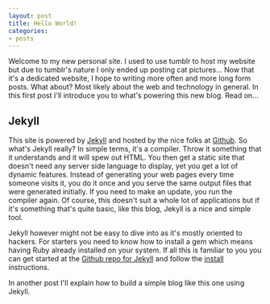 ```yaml
---
layout: post
title: Hello World!
categories:
- posts
---
```


Welcome to my new personal site. I used to use tumblr to host my website but due to tumblr's nature I only ended up posting cat pictures... Now that it's a dedicated website, I hope to writing more often and more long form posts. What about? Most likely about the web and technology in general. In this first post I'll introduce you to what's powering this new blog. Read on...

## Jekyll
This site is powered by [Jekyll](https://github.com/mojombo/jekyll) and hosted by the nice folks at [Github](http://github.com). So what's Jekyll really? In simple terms, it's a compiler. Throw it something that it understands and it will spew out HTML. You then get a static site that doesn't need any server side language to display, yet you get a lot of dynamic features. Instead of generating your web pages every time someone visits it, you do it once and you serve the same output files that were generated initially. If you need to make an update, you run the compiler again. Of course, this doesn't suit a whole lot of applications but if it's something that's quite basic, like this blog, Jekyll is a nice and simple tool.

Jekyll however might not be easy to dive into as it's mostly oriented to hackers. For starters you need to know how to install a gem which means having Ruby already installed on your system. If all this is familiar to you you can get started at the [Github repo for Jekyll](https://github.com/mojombo/jekyll) and follow the [install](https://github.com/mojombo/jekyll/wiki/install) instructions.

In another post I'll explain how to build a simple blog like this one using Jekyll.
